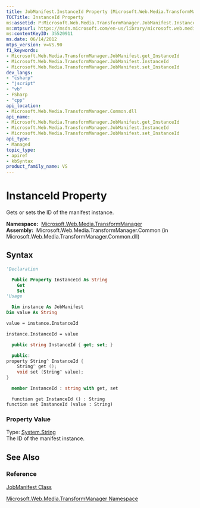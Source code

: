 ```yaml
---
title: JobManifest.InstanceId Property (Microsoft.Web.Media.TransformManager)
TOCTitle: InstanceId Property
ms:assetid: P:Microsoft.Web.Media.TransformManager.JobManifest.InstanceId
ms:mtpsurl: https://msdn.microsoft.com/en-us/library/microsoft.web.media.transformmanager.jobmanifest.instanceid(v=VS.90)
ms:contentKeyID: 35520911
ms.date: 06/14/2012
mtps_version: v=VS.90
f1_keywords:
- Microsoft.Web.Media.TransformManager.JobManifest.get_InstanceId
- Microsoft.Web.Media.TransformManager.JobManifest.InstanceId
- Microsoft.Web.Media.TransformManager.JobManifest.set_InstanceId
dev_langs:
- "csharp"
- "jscript"
- "vb"
- FSharp
- "cpp"
api_location:
- Microsoft.Web.Media.TransformManager.Common.dll
api_name:
- Microsoft.Web.Media.TransformManager.JobManifest.get_InstanceId
- Microsoft.Web.Media.TransformManager.JobManifest.InstanceId
- Microsoft.Web.Media.TransformManager.JobManifest.set_InstanceId
api_type:
- Managed
topic_type:
- apiref
- kbSyntax
product_family_name: VS
---
```


# InstanceId Property

Gets or sets the ID of the manifest instance.

**Namespace:**  [Microsoft.Web.Media.TransformManager](microsoft-web-media-transformmanager-namespace.md)  
**Assembly:**  Microsoft.Web.Media.TransformManager.Common (in Microsoft.Web.Media.TransformManager.Common.dll)

## Syntax

```vb
'Declaration

  Public Property InstanceId As String
    Get
    Set
'Usage

  Dim instance As JobManifest
Dim value As String

value = instance.InstanceId

instance.InstanceId = value
```

```csharp
  public string InstanceId { get; set; }
```

```cpp
  public:
property String^ InstanceId {
    String^ get ();
    void set (String^ value);
}
```

``` fsharp
  member InstanceId : string with get, set
```

```jscript
  function get InstanceId () : String
function set InstanceId (value : String)
```

### Property Value

Type: [System.String](https://msdn.microsoft.com/library/s1wwdcbf)  
The ID of the manifest instance.  

## See Also

### Reference

[JobManifest Class](jobmanifest-class-microsoft-web-media-transformmanager.md)

[Microsoft.Web.Media.TransformManager Namespace](microsoft-web-media-transformmanager-namespace.md)


